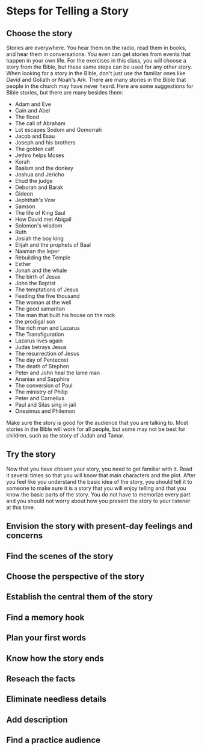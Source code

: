 # Steps for Telling a Story

## Choose the story

Stories are everywhere. You hear them on the radio, read them in books, and hear them in conversations. You even can get stories from events that happen in your own life. For the exercises in this class, you will choose a story from the Bible, but these same steps can be used for any other story. When looking for a story in the Bible, don't just use the familiar ones like David and Goliath or Noah's Ark. There are many stories in the Bible that people in the church may have never heard. Here are some suggestions for Bible stories, but there are many besides them:

* Adam and Eve
* Cain and Abel
* The flood
* The call of Abraham
* Lot escapes Sodom and Gomorrah
* Jacob and Esau
* Joseph and his brothers
* The golden calf
* Jethro helps Moses
* Korah
* Baalam and the donkey
* Joshua and Jericho
* Ehud the judge
* Deborah and Barak
* Gideon
* Jephthah&apos;s Vow
* Samson
* The life of King Saul
* How David met Abigail
* Solomon's wisdom
* Ruth
* Josiah the boy king
* Elijah and the prophets of Baal
* Naaman the leper
* Rebuilding the Temple
* Esther
* Jonah and the whale
* The birth of Jesus
* John the Baptist
* The temptations of Jesus
* Feeding the five thousand
* The woman at the well
* The good samaritan
* The man that built his house on the rock
* the prodigal son
* The rich man and Lazarus
* The Transfiguration
* Lazarus lives again
* Judas betrays Jesus
* The resurrection of Jesus
* The day of Pentecost
* The death of Stephen
* Peter and John heal the lame man
* Ananias and Sapphira
* The conversion of Paul
* The ministry of Philip
* Peter and Cornelius
* Paul and Silas sing in jail
* Onesimus and Philemon

Make sure the story is good for the audience that you are talking to. Most stories in the Bible will work for all people, but some may not be best for children, such as the story of Judah and Tamar.


## Try the story

Now that you have chosen your story, you need to get familiar with it. Read it several times so that you will know that main characters and the plot. After you feel like you understand the basic idea of the story, you should tell it to someone to make sure it is a story that you will enjoy telling and that you know the basic parts of the story. You do not have to memorize every part and you should not worry about how you present the story to your listener at this time.

## Envision the story with present-day feelings and concerns

## Find the scenes of the story

## Choose the perspective of the story

## Establish the central them of the story

## Find a memory hook

## Plan your first words

## Know how the story ends

## Reseach the facts

## Eliminate needless details

## Add description

## Find a practice audience